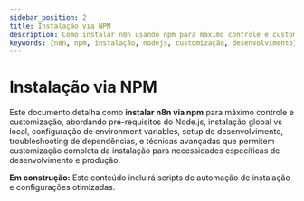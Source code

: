 ```yaml
---
sidebar_position: 2
title: Instalação via NPM
description: Como instalar n8n usando npm para máximo controle e customização
keywords: [n8n, npm, instalação, nodejs, customização, desenvolvimento]
---
```


# <IonicIcon name="logo-npm" size={32} color="#ea4b71" /> Instalação via NPM

Este documento detalha como **instalar n8n via npm** para máximo controle e customização, abordando pré-requisitos do Node.js, instalação global vs local, configuração de environment variables, setup de desenvolvimento, troubleshooting de dependências, e técnicas avançadas que permitem customização completa da instalação para necessidades específicas de desenvolvimento e produção.

**<IonicIcon name="construct-outline" size={16} color="#f59e0b" /> Em construção:** Este conteúdo incluirá scripts de automação de instalação e configurações otimizadas.
